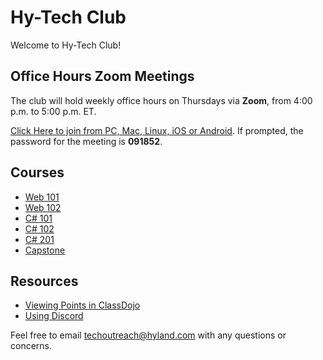 # Hy-Tech Club
Welcome to Hy-Tech Club!

## Office Hours Zoom Meetings
The club will hold weekly office hours on Thursdays via **Zoom**, from 4:00 p.m. to 5:00 p.m. ET.

[Click Here to join from PC, Mac, Linux, iOS or Android](https://hyland.zoom.us/j/93495273225?pwd=K3lINzl1UjBVY2RwbDRtTEVITEJXUT09). If prompted, the password for the meeting is **091852**.

## Courses
- [Web 101](/web-101)
- [Web 102](/web-102)
- [C# 101](/cs-101)
- [C# 102](/cs-102)
- [C# 201](/cs-201)
- [Capstone](/capstone)

## Resources
- [Viewing Points in ClassDojo](/ClassDojoPoints)
- [Using Discord](/DiscordUse)

Feel free to email [techoutreach@hyland.com](mailto:techoutreach@hyland.com) with any questions or concerns.